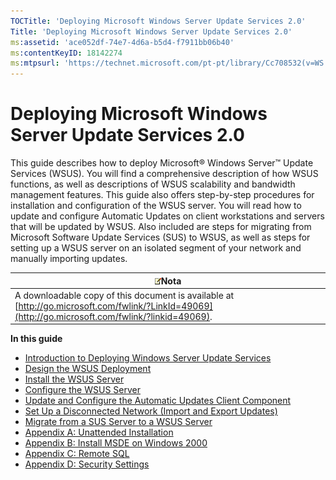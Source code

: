 ```yaml
---
TOCTitle: 'Deploying Microsoft Windows Server Update Services 2.0'
Title: 'Deploying Microsoft Windows Server Update Services 2.0'
ms:assetid: 'ace052df-74e7-4d6a-b5d4-f7911bb06b40'
ms:contentKeyID: 18142274
ms:mtpsurl: 'https://technet.microsoft.com/pt-pt/library/Cc708532(v=WS.10)'
---
```


Deploying Microsoft Windows Server Update Services 2.0
======================================================

This guide describes how to deploy Microsoft® Windows Server™ Update Services (WSUS). You will find a comprehensive description of how WSUS functions, as well as descriptions of WSUS scalability and bandwidth management features. This guide also offers step-by-step procedures for installation and configuration of the WSUS server. You will read how to update and configure Automatic Updates on client workstations and servers that will be updated by WSUS. Also included are steps for migrating from Microsoft Software Update Services (SUS) to WSUS, as well as steps for setting up a WSUS server on an isolated segment of your network and manually importing updates.

| ![](images/Cc708532.note(WS.10).gif)Nota                                                                              |
|----------------------------------------------------------------------------------------------------------------------------------------------------|
| A downloadable copy of this document is available at [http://go.microsoft.com/fwlink/?LinkId=49069](http://go.microsoft.com/fwlink/?linkid=49069). |

**In this guide**

-   [Introduction to Deploying Windows Server Update Services](https://technet.microsoft.com/751a1b0b-1da5-48b2-89e2-c39166bd33c5)
-   [Design the WSUS Deployment](https://technet.microsoft.com/2877be79-b5d6-483c-8eb6-045afe96c7d2)
-   [Install the WSUS Server](https://technet.microsoft.com/9d55bda5-9eb9-46d2-a204-62034936eb13)
-   [Configure the WSUS Server](https://technet.microsoft.com/722ca089-3523-48df-b1f8-1163ba30f1cf)
-   [Update and Configure the Automatic Updates Client Component](https://technet.microsoft.com/08ede2e2-efa8-4e49-80b9-0fe20bcda2a7)
-   [Set Up a Disconnected Network (Import and Export Updates)](https://technet.microsoft.com/4696c613-66f3-483d-8ea9-66bcca74730e)
-   [Migrate from a SUS Server to a WSUS Server](https://technet.microsoft.com/5017f775-c9b1-4b33-879f-a14056c6a01c)
-   [Appendix A: Unattended Installation](https://technet.microsoft.com/3e8fcb38-d5a9-4285-baa2-23323a384cb1)
-   [Appendix B: Install MSDE on Windows 2000](https://technet.microsoft.com/453401df-9a3a-421c-9857-680902e6a10b)
-   [Appendix C: Remote SQL](https://technet.microsoft.com/9e01d057-6b39-4eb7-b151-dff7ad0cd638)
-   [Appendix D: Security Settings](https://technet.microsoft.com/d4a3c3be-a76c-437e-8ae0-b96aff64df13)
